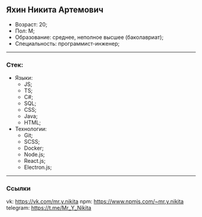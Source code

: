 ## Яхин Никита Артемович
- Возраст: 20;
- Пол: М;
- Образование: среднее, неполное высшее (баколавриат);
- Специальность: программист-инженер;

***
### Стек:
- Языки:
  - JS;
  - TS;
  - C#;
  - SQL;
  - CSS;
  - Java;
  - HTML;
- Технологии:
  - Git;
  - SCSS;
  - Docker;
  - Node.js;
  - React.js;
  - Electron.js;

***
### Ссылки
vk: https://vk.com/mr.y.nikita
npm: https://www.npmjs.com/~mr.y.nikita
telegram: https://t.me/Mr_Y_Nikita
